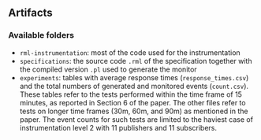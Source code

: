 ## Artifacts
### Available folders

- `rml-instrumentation`: most of the code used for the instrumentation
- `specifications`: the source code `.rml` of the specification together with the compiled version `.pl` used to generate the monitor
- `experiments`: tables with average response times (`response_times.csv`) and the total numbers of generated and monitored events (`count.csv`). These tables refer to the tests performed within the time frame of 15 minutes, as reported in Section 6 of the paper. The other files refer to tests on longer time frames (30m, 60m, and 90m) as mentioned in the paper. The event counts for such tests are limited to the haviest case of instrumentation level 2 with 11 publishers and 11 subscribers.
